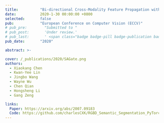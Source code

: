 ```yaml
---
title:          "Bi-directional Cross-Modality Feature Propagation with Separation-and-Aggregation Gate for RGB-D Semantic Segmentation"
date:           2020-1-30 00:00:00 +0800
selected:       false
pub:            "European Conference on Computer Vision (ECCV)"
# pub_pre:        "Submitted to "
# pub_post:       'Under review.'
# pub_last:       ' <span class="badge badge-pill badge-publication badge-success">Oral</span>'
pub_date:       "2020"

abstract: >-

cover: /_publications/2020/SAGate.png
authors:
  - Xiaokang Chen
  - Kwan-Yee Lin
  - Jingbo Wang
  - Wayne Wu
  - Chen Qian
  - Hongsheng Li
  - Gang Zeng

links:
  Paper: https://arxiv.org/abs/2007.09183
  Code: https://github.com/charlesCXK/RGBD_Semantic_Segmentation_PyTorch
---
```


